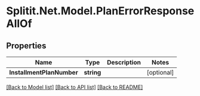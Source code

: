 # Splitit.Net.Model.PlanErrorResponseAllOf

## Properties

Name | Type | Description | Notes
------------ | ------------- | ------------- | -------------
**InstallmentPlanNumber** | **string** |  | [optional] 

[[Back to Model list]](../README.md#documentation-for-models) [[Back to API list]](../README.md#documentation-for-api-endpoints) [[Back to README]](../README.md)

